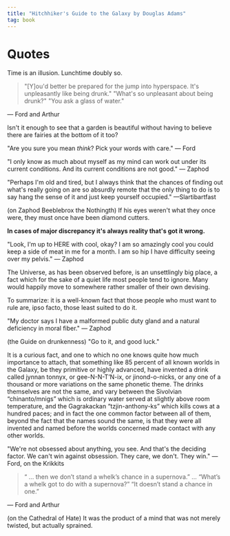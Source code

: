 ```yaml
---
title: "Hitchhiker's Guide to the Galaxy by Douglas Adams"
tag: book
---
```


# Quotes

Time is an illusion. Lunchtime doubly so.

  >  "[Y]ou'd better be prepared for the jump into hyperspace. It's unpleasantly like being drunk."
  >  "What's so unpleasant about being drunk?"
  >  "You ask a glass of water."

— Ford and Arthur

Isn't it enough to see that a garden is beautiful without having to believe there are fairies at the bottom of it too?

"Are you sure you mean *think*? Pick your words with care." — Ford

"I only know as much about myself as my mind can work out under its current conditions. And its current conditions are not good." — Zaphod

"Perhaps I'm old and tired, but I always think that the chances of finding out what's really going on are so absurdly remote that the only thing to do is to say hang the sense of it and just keep yourself occupied." —Slartibartfast

(on Zaphod Beeblebrox the Nothingth)
If his eyes weren't what they once were, they must once have been diamond cutters.

**In cases of major discrepancy it's always reality that's got it wrong.**

"Look, I'm up to HERE with cool, okay? I am so amazingly cool you could keep a side of meat in me for a month. I am so hip I have difficulty seeing over my pelvis." — Zaphod

The Universe, as has been observed before, is an unsettlingly big place, a fact which for the sake of a quiet life most people tend to ignore. Many would happily move to somewhere rather smaller of their own devising.

To summarize: it is a well-known fact that those people who must want to rule are, ipso facto, those least suited to do it.

"My doctor says I have a malformed public duty gland and a natural deficiency in moral fiber." — Zaphod

(the Guide on drunkenness)
"Go to it, and good luck."

It is a curious fact, and one to which no one knows quite how much importance to attach, that something like 85 percent of all known worlds in the Galaxy, be they primitive or highly advanced, have invented a drink called jynnan tonnyx, or gee-N-N-T’N-ix, or jinond-o-nicks, or any one of a thousand or more variations on the same phonetic theme. The drinks themselves are not the same, and vary between the Sivolvian “chinanto/mnigs” which is ordinary water served at slightly above room temperature, and the Gagrakackan “tzjin-anthony-ks” which kills cows at a hundred paces; and in fact the one common factor between all of them, beyond the fact that the names sound the same, is that they were all invented and named before the worlds concerned made contact with any other worlds.

"We're not obsessed about anything, you see. And that's the deciding factor. We can't win against obsession. They care, we don't. They win." — Ford, on the Krikkits

  >  “ … then we don’t stand a whelk’s chance in a supernova.”
  >  …
  >  “What’s a whelk got to do with a supernova?”
  >  “It doesn’t stand a chance in one.”

— Ford and Arthur

(on the Cathedral of Hate)
It was the product of a mind that was not merely twisted, but actually sprained.

